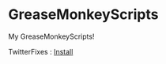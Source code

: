 # GreaseMonkeyScripts
My GreaseMonkeyScripts!

TwitterFixes : <a href="https://raw.githubusercontent.com/fearthecowboy/GreaseMonkeyScripts/master/TwitterFixes.js">Install</a>
